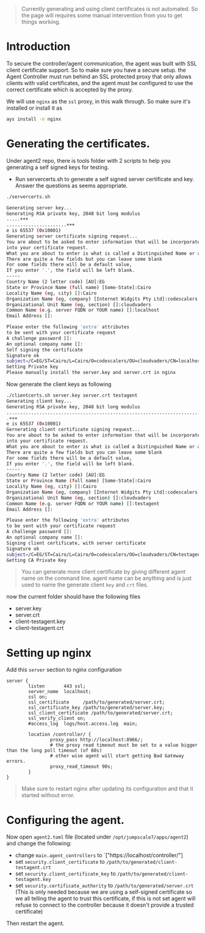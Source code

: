 

> Currently generating and using client certificates is not automated. So the page will requires some manual intervention from you to get things working.

# Introduction
To secure the controller/agent communication, the agent was built with SSL client certificate support. So to make sure you have a secure setup. the Agent Controller must run behind an SSL protected proxy that only allows clients with valid certificates, and the agent must be configured to use the correct certificate which is accepted by the proxy.

We will use `nginx` as the `ssl` proxy, in this walk through. So make sure it's installed or install it as
```bash
ays install -n nginx
```

# Generating the certificates.
Under agent2 repo, there is tools folder with 2 scripts to help you generating a self signed keys for testing.

- Run servercerts.sh to generate a self signed server certificate and key. Answer the questions as seems appropriate.

```bash
./servercerts.sh 

Generating server key...
Generating RSA private key, 2048 bit long modulus
.....+++
......................+++
e is 65537 (0x10001)
Generating server certificate signing request...
You are about to be asked to enter information that will be incorporated
into your certificate request.
What you are about to enter is what is called a Distinguished Name or a DN.
There are quite a few fields but you can leave some blank
For some fields there will be a default value,
If you enter '.', the field will be left blank.
-----
Country Name (2 letter code) [AU]:EG
State or Province Name (full name) [Some-State]:Cairo
Locality Name (eg, city) []:Cairo
Organization Name (eg, company) [Internet Widgits Pty Ltd]:codescalers
Organizational Unit Name (eg, section) []:cloudvaders
Common Name (e.g. server FQDN or YOUR name) []:localhost
Email Address []:

Please enter the following 'extra' attributes
to be sent with your certificate request
A challenge password []:
An optional company name []:
Self signing the certificate
Signature ok
subject=/C=EG/ST=Cairo/L=Cairo/O=codescalers/OU=cloudvaders/CN=localhost
Getting Private key
Please manually install the server.key and server.crt in nginx
```

Now generate the client keys as following
```bash
./clientcerts.sh server.key server.crt testagent
Generating client key...
Generating RSA private key, 2048 bit long modulus
.........................................................................................................................................+++
.+++
e is 65537 (0x10001)
Gernerating client certificate signing request...
You are about to be asked to enter information that will be incorporated
into your certificate request.
What you are about to enter is what is called a Distinguished Name or a DN.
There are quite a few fields but you can leave some blank
For some fields there will be a default value,
If you enter '.', the field will be left blank.
-----
Country Name (2 letter code) [AU]:EG
State or Province Name (full name) [Some-State]:Cairo
Locality Name (eg, city) []:Cairo
Organization Name (eg, company) [Internet Widgits Pty Ltd]:codescalers
Organizational Unit Name (eg, section) []:cloudvaders
Common Name (e.g. server FQDN or YOUR name) []:testagent
Email Address []:

Please enter the following 'extra' attributes
to be sent with your certificate request
A challenge password []:
An optional company name []:
Signing client certificate, with server certificate
Signature ok
subject=/C=EG/ST=Cairo/L=Cairo/O=codescalers/OU=cloudvaders/CN=testagent
Getting CA Private Key
```
> You can generate more client certificate by giving different agent name on the command line. agent name can be anything and is just used to name the generate client `key` and `crt` files.

now the current folder should have the following files
* server.key
* server.crt
* client-testagent.key
* client-testagent.crt

# Setting up nginx
Add this `server` section to nginx configuration

```nginx
server {
        listen       443 ssl;
        server_name  localhost;
        ssl on;
        ssl_certificate     /path/to/generated/server.crt;
        ssl_certificate_key /path/to/generated/server.key;
        ssl_client_certificate /path/to/generated/server.crt;
        ssl_verify_client on;
        #access_log  logs/host.access.log  main;

        location /controller/ {
                proxy_pass http://localhost:8966/;
                # the proxy read timeout must be set to a value bigger than the long poll timeout (of 60s)
                # other wise agent will start getting Bad Gateway errors.
                proxy_read_timeout 90s;
        }
}
```
> Make sure to restart nginx after updating its configuration and that it started without error.

# Configuring the agent.
Now open `agent2.toml` file (located under `/opt/jumpscale7/apps/agent2`) and change the following:
* change `main.agent_controllers` to `["https://localhost/controller/"]
* set `security.client_certificate` to `/path/to/generated/client-testagent.crt`
* set `security.client_certificate_key` to `/path/to/generated/client-testagent.key`
* set `security.certificate_authority` to `/path/to/generated/server.crt` (This is only needed because we are using a self-signed certificate so we all telling the agent to trust this certificate, if this is not set agent will refuse to connect to the controller because it doesn't provide a trusted certificate)

Then restart the agent.


